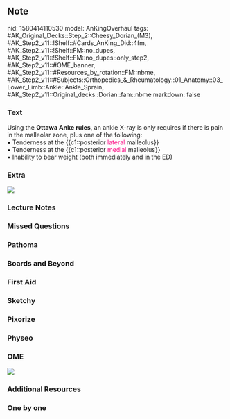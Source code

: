 ## Note
nid: 1580414110530
model: AnKingOverhaul
tags: #AK_Original_Decks::Step_2::Cheesy_Dorian_(M3), #AK_Step2_v11::!Shelf::#Cards_AnKing_Did::4fm, #AK_Step2_v11::!Shelf::FM::no_dupes, #AK_Step2_v11::!Shelf::FM::no_dupes::only_step2, #AK_Step2_v11::#OME_banner, #AK_Step2_v11::#Resources_by_rotation::FM::nbme, #AK_Step2_v11::#Subjects::Orthopedics_&_Rheumatology::01_Anatomy::03_Lower_Limb::Ankle::Ankle_Sprain, #AK_Step2_v11::Original_decks::Dorian::fam::nbme
markdown: false

### Text
<div>
  Using the <b>Ottawa Anke rules</b>, an ankle X-ray is only
  requires if there is pain in the malleolar zone, plus one of the
  following:
</div>
<div>
  • Tenderness at the {{c1::posterior <font color=
  "#FC0280">lateral</font> malleolus}}
</div>
<div>
  • Tenderness at the {{c1::posterior <font color=
  "#FC0280">medial</font> malleolus}}
</div>
<div>
  • Inability to bear weight (both immediately and in the ED)
</div>

### Extra
<img src="Ottawa-Ankle-Rules-MDCalc.com_.png">

### Lecture Notes


### Missed Questions


### Pathoma


### Boards and Beyond


### First Aid


### Sketchy


### Pixorize


### Physeo


### OME
<div class="ome-widget">
  <a href="https://onlinemeded.org?ref=anki"><img src=
  "_OME_AnkiFlashcards_General_4.png"></a>
</div>

### Additional Resources


### One by one

